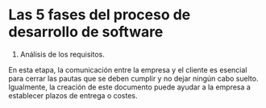 # Las 5 fases del proceso de desarrollo de software

1. Análisis de los requisitos.
   
En esta etapa, la comunicación entre la empresa y el cliente es esencial para cerrar las pautas que se deben cumplir y no dejar ningún cabo suelto.
Igualmente, la creación de este documento puede ayudar a la empresa a establecer plazos de entrega o costes.
